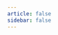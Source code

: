 ```yaml
---
article: false
sidebar: false
---
```

<br>
<div v-for="(letter,index) in letters">
    <Paper
        :title="letter.title"
        :time="letter.time"
        :main="letter.main"
        :imgUrls="letter.imgUrls"
        :author="letter.author"
    />
</div>


<script setup>
const letters=[
{
    title: "郴州到南京 | 一路上我走了18年",
    time: "2025-3-8",
    author: "Yama",
    main: [
        "我还记得从郴州去南京那天的场景，一路上，烟花、鞭炮，把我这个\"高材生\"送出了门。",
        "我没想过自己回舍不得离开嘉禾这个鸟不拉屎的地方，但是离开的时候，又真的舍不得了，走之前有好几个遗憾，一是内心对嘉禾一中有愧，而是没能约上雷老师骑着女士摩托逛逛普满。"
    ],
    imgUrls: ['https://yamapicgo.oss-cn-nanjing.aliyuncs.com/picgoImage/a79091a875a18ee70ee7919792fbd64.jpg',
                    'https://yamapicgo.oss-cn-nanjing.aliyuncs.com/picgoImage/7a8758104f1743f8552e6280f852937.jpg',
                'https://yamapicgo.oss-cn-nanjing.aliyuncs.com/picgoImage/797a2429a7ade8af99f332c25d172a5.jpg',

    ]
},{
    title: "一封来自雷业成的信",
    time: "2024-8-25",
    author: "雷业成",
    main: [
        "亲爱的王嘉琪：",
        "展信佳！",
        "今天是我开学第一天，报道的事儿忙完以后人有够闲的。突然想起要写入党申请书，所以先写封信练练手！哈哈。",
        "本来买了几种信纸和信封，但我还是觉得就用南大的信纸写更有一种独特的蕴味。",
        "这几天我也经历了很多，心境也变化了很多，觉得自己在向某方面妥协吧。以前我是第一个不喜欢和亲戚有太多的交集的，也极度地厌恶农村的各种礼俗（虽然我仍对许多礼俗反感），但现在我慢慢地接受了这一点。互联网上有个段子“质疑xx，理解xx，成为xx”，用在我身上又何尝不可。",
        "原因我也说不清，道不明，也许是慢慢长大也了，也许是从中尝到了甜头吧。",
        "父亲患病的时候候，我总觉得众叛亲离，自然厌恶亲戚，连同各种农村礼仪；我读书稍有成就之后，亲戚又都主动“贴上来”，对我各种好那我自然又理解了与亲戚“和解”了。",
        "家庭的故事很长，一年也说不清，道不明，未来不知道要多少年我才能具备完整讲述故事的能力。不过在隐约之中我感觉我的讲故事的能力是在进步的，毕竟和许多值得交心的朋友都分享过部分故事，我自己也尝试着把自己给记下来，以后慢慢品尝。",
        "讲一个开学宴的故事。",
        "先说一个女孩，叫王玲，不知道你是否认识，无论认识与否，我都不希望你（包括任何人）将我讲的有关她的事儿又讲给别人听。",
        "王玲是我很喜欢的一个女孩，至少高中三年里我有3/9的时间crush on her，我怎么认识她的，怎么喜欢她的另说，反正你可以把她",
        "地址：南京市仙林大道163号 邮政编码：210023",
        "当作一个高情商兼高颜值的一个朋友吧，她可能喜欢过我一点点所以一直吊着我，当我明白后有些生气，最后两人成了比较好的朋友。",
        "和她的故事不多，多的只是青春期我的臆想罢了，哈哈哈。你想了解这个的话可以找我发你看看一些小作文。（严禁外传）",
        "回到开学宴那天，8月22日。",
        "N多天前她主动提出要来我的开学宴，过了很久以后发现胡香香在同一天办酒（这是她的铁闺蜜mì），逐无法赴宴，然后答应在8月23日和我去嘉禾玩。",
        "最后是我，王玲、胡香香三个人一起玩了大概4个小时，我回家，她们继续玩。",
        "我对她的情感到她答应我她不只用一个表情包回复我之后趋于平和，内心不再有任何波澜。",
        "开学宴那天彭雄彬、胡奇龙、谢本义、ff，忠哥来赴宴。等胡奇龙一行人等了近半个小时才开宴。上席后，谢本义找了一个机会把我拉出去，说了很多话又是报国又是强军的。本义的双手很有力量，拉着我的胳膊，紧紧地拥右手把我推行（不另描述，自己看纸的后面）左手把红包往我肚子里塞。",
        "“这是老师的一点心意……不要给其它老师看到了”",
        "回到家，上面写着八个字“前程似锦，业成报国。”",
        "开学宴过后，应该是8月23日，我骑着motor在马路上乱转，虽然不知道要去哪里，但是很满足。",
        "写到这里，我感觉这信不停是写给别人的信，道像是写给自己的。",
        "此致",
        "敬礼",
    ],
    imgUrls: []
},
{
    "title": "雷业成的信",
    "time": "2025-3-8",
    "author": "雷业成",
    "main": [
        "亲爱的王嘉琪：",
        "展信佳！",
        "收到来信很高兴，趁现在有空，把信写了，怕到时候不知道写些什么。",
        "听到本义这样和你说我真的有些难过，你因病休学本无可厚非，本义也是个骨子里比较善良只是说话真的难听的人。本来就是因为别人的不理解才选择了暂停，结果按下开始键的时候又听到了不理解的声音。",
        "我不喜欢误会，总想找机会解释自己产生的误会，或者帮别人讲清楚误会，但往往很多时候选择了放弃，是有活在喉咙说不出的感觉。这其实只是我予的性格中的一个小点吧，以后有机会在信里也好，微信上也罢可以多谈谈我的故事，我自认为我过的还是比较惨的哈哈。",
        "说回信的内容，你提到本义不理你，其实我就想在微信上和本义聊聊，考刘师节也要到了，反正。上次答应你说这样的话我会和奇龙聊聊，但我并没有这么做，因为你也对此不抱太大希望而且你在微信上说，可对于新宿室还算满意（不知道是否可以这样理解）。",
        "至于和王玲的关系吧，现在而言我们算是朋友，关系还很行的朋友。高二那会特别喜欢她，后来高三就断了七情六欲，再之后就是高考之后我们再度联系，暑假的故事应该从她想来我的开学宴开始，具体聊天内容你可以叫我发你看看，其实刚开始我是有些抗拒的，因为也老久没有聊联系了，但是反正我是报抵挡不住“白月光”的井攻势。我以为她是有这样的意思的，所以我才敢想进一步，暖昧几天以后就拒绝了我并表示-表示什么我忘了。反正她的情商是很高的，聊天基本都吊打我。到了现在我对她也没有什么特别强烈的感情了，以后就是老同学罢了。",
        "她说的也很有道理，说的什么我忘了，大概意思是说反正我在顿悟以后",
        "明白的道理是：要努力提升自己，确实如此。她说的话没有这层意思，又是我自己总结的。",
        "你和王玲都分析到了即使这当下成为男女朋友将来也不可能长久，毕竟的确大家都只是对方生命中的路人，彼此借过而已。",
        "我没有机文化，之前在很思王玲的时候喜欢念叨几句活诗，秦寿你句诗我特别喜欢：",
        "世界上最遥远的距离，不是星星的轨迹，而是纵然轨迹交汇，却在瞬间无处寻觅。",
        "其实整首诗我都很喜欢，写得很美。我还自己写过词，但是我忘了，只记得现在在我的日记本里面，那本日记里面还有大量考试反思和内心挣扎（人际方面）。",
        "信中你提到你对南京的糕点感兴趣，很羡慕你对食物如此的执着！！！",
        "学校里面的物价高也还能理解，不让寄外快递说实在话就不太人情了。但无论如何都挡不住你对美食的热情，哈哈哈。",
        "南京我还没怎逛过，主要是没有伴儿，不知道和谁一起去逛。另一个是不太舍得时间，精力和金钱，我还是很现实的。当然其实逛逛也花不了几个钱，但可能是因为不够快乐？可能吧。不过学校周边我还是很乐意走走的，在感受着城市的呼吸。Citywalk？不清楚。",
        "我会了解一下本地的特色食品，给你邮过去，但是我不知道你们的饮食习惯，你们位要等等。"
    ],
    "imgUrls": []
},
{
    "title": "雷业成的信",
    "time": "2025-3-8",
    "author": "雷业成",
    "main": [
        "亲爱的王嘉琪：",
        "见字如晤。",
        "信已收到一周有余，但到今天才敢有空，带着“情趣”把这封回信写好。",
        "是回信中你说到自己最近的状态，说实话挺让人心疼的。我从来没有真的遭受过，引起强烈生理、心理反应创伤性的，有时也许是触发的某些“特定”的伤疤，用更简单的后向言，“轻舟已过万重山”。所以我不能很真切地感受到这种无助的心情。但同情和支持是必须的——无论是“给与去”面带微笑的自己打气，还是伸手向仍在泥泞中挣扎的朋友示意，都是必须做的。（几度提笔踌躇，发现自己确实还是能力有限，哈哈）",
        "同样的心倩，有的人能分享，但我不能强求所有人来帮我分担和回应，以带有同情心的视角，怜悯地观察这个世界。（To observe, not to judge）谢老师无法理解一位平时努力而优秀的同学会坚持在高三“放弃”。你的班主任不相信真的有人会患心理疾病，并视为“怪胎”。这就是各自的成长环境不同罢了。我有种稚嫩的哲学观念，觉得所有的成长和教化一路看齐，而我们或我们相似的经历教我们去理解和同情那些圈子外，生活在阴影但仍有创伤的人。",
        "人是需要一些宣泄口的，为了不让负面情绪充斥自己，找一个“树洞”倾诉，真的很快乐。愿意回看过去的我的经历，我愈是发觉自己在做应试教育的“受益者”。其中当然有两方面的自我剖析，主要想法多的是“好学生”的教育。学校教育做一个重新规划的人，但没有从教条如何打破一些规则认知达到更好的效果。这么久以来，我发现自己在考试中，成绩的焦虑，往往是和别人的期待有关，仿佛这是我毕生的使命。",
        "特别是在高三后期，几乎全校领导都在“盯”着我，仿佛我师都对我“寄予厚望”的时候，我打心眼里产生的不适感让我觉得自己不想成为自己了。那段时间，我害怕见到老师，整天闷声发笑，基本中一把手前路都见我笑嘻嘻。",
        "所以我觉得双在苛刻如何看我，正好像你做英语presentation的时候同学没认真听的，老师也不给你好的英语评价。",
        "我一直都很佩服周老师，他是怎么做到那么缺心眼的，想笑又笑不出来，哈哈。因为有机会我和你聊聊你和周老师的故事。",
        "在信中，你说到你的情况和你所经历的，我感到这里的回信又写信却又找不到了。就当我做梦梦到的吧，使得你的压力没那么大，我也没有停。",
        "现在回想，我站在世界最高点的时候，应该是如何向中间期，又年"
    ],
    "imgUrls": []
},{
    "title": "雷业成的信",
    "time": "2025-3-8",
    "author": "雷业成",
    "main": [
        "亲爱的王嘉琪：",
        "见字如晤！",
        "上次来信没能细细看完，现在我已结束了期末周，终于可以有时间写回信了。周国平先生说过：\"人生有三次成长，一是发现自己不再是世界中心的时候，二是发现再怎么努力也无能为力，三是接受自己的平凡并享受平凡。\"",
        "我才发现，自己可能正处于第一次成长当中。",
        "我是一个生活没有什么仪式感的人，但如果别人想要这份仪式感所保带来的快乐的话，我也会尽力地支持。现在会，但过去不一定会，也许也算是某种意义上的“成长”吧。不知道我在你心中，包括别人心中是一个什么样的人，反正我觉得别眼里的我可用“卷”和“不修边幅”来概括。当我对世界和个人的了解逐渐地加深后，我发觉这两件事间是有同性的，而这一点深深地塑造了我的人生，一言以蔽之效率功利主义。",
        "这里我想说的功利主义和“只追逐名利”式的功利不能划等号，我所说的是“做有价值的事”。过去多年里，我被反复地灌输一个观念，那就是商务的重要性更具体而言是名校的重要，再具体点那就是某些领导眼中“清北”的重要性；但来了有大后我才发现，名校之间的差距远比人和人之间的差距来得小，坚持持之以恒的学习比请那瞬间的运气来得重要。",
        "不知道我有没有和你分享过我高考完之后的想法，当时出分后我也没有什么特别的悔恨或者难过得要跳楼或者怎么羞。那天平静得有些不正常。即使刘华胡奇龙打了几个电话，我却仍没有想象中的那种激动或失落。在那个夏日在那个午后，我还能平静地发一条QQ空间说我死定了，这在一年前的我——那个被奇龙拉去当班长能焦虑一晚上，被刘华谈话去衡水彻夜难眠的我——是想都不敢看想的。",
        "我发现今年确实变化很多，所以我打算写个年终总结来记念一下我的2024，到时晚写好了就找你做读者。",
        "二",
        "我发现可能每个人都有自己的“白月光”吧，还都恰恰是在自己在低谷的时候有人无意地拾了了善意。黄伟（我们都有直接这么称呼他）曾在你最无助的时候帮助了你，王玲则在我当时心理想对扭曲的时候如春风般，文采有限，就此打住。不过我和她最后成了好朋友，节日还有偶尔的祝福，平日些许往来，但最后也仅限于此了，当时很难过，现在也没有任何感觉了。记得泰戈尔有诗，请允许我克弄一下文采：",
        "The farthest distance in the world 世界上最遥远的距离",
        "Is not the branches cannot depend on each other 不是树枝无法相依",
        "But two stars cannot meet even when they watch each other 而是相互睦望的星星没有交汇的轨迹",
        "这首诗，在高中痛苦的时候很喜欢诵读，另外就是项羽的《垓下歌》，另一句是《西西弗神话》里那个被惩罚无止禁地把石头从山脚推向山顶的悲剧英雄的题词“吾魂今无求平永生，竭尽今人事之所能”。",
        "我也曾以为自己是个悲剧或英雄，后来才发现自己不是英雄。我喜欢把我能做的事情，不惜代价做到最好，哪怕是证明自己的毅力比别人更强大，但后来才发现有很多事情做得很“悲剧”，却不那么“英雄”。",
        "最近两年AI大火，我也早早用上了Chat GPT，也学习了一些有关人工智能方面的知识。在人工智能训练阶段，有个词叫“过拟合”。当你的模型想要十分精确地逼近",
        "某勤价有的数据的话，实际误差反而更大；",
        "欠拟合，精度不够",
        "合适的时候",
        "过拟合，过分地精确到“已知点”上",
        "我天真地以为刷题就能上名校，但我的成绩却在高考前夕崩盘。",
        "有弦下雪，但今年没有下雪，河北也不一定下雪，去年是我运气爆棚，遇见了近几年最大的雪。但我没玩雪，只是踩两脚，然后感受一下雪花是怎么一回事，最感谢那场雪的地方是连续一两周不用跑操。",
        "说到爱好我真有些惭愧：活了十八年也不知道自己喜欢什么，这也是我总感到迷茫和压抑的原因——一条手机一条消息也没有，大家都有丰富多彩的生活。",
        "父母总觉得我太胖了，尤其是我的父亲。我不知道为什么一直强迫我干他认为正确的事，以让我少吃饭，让我练字，让我爬楼梯……但家里第一辆车——唯一坚持并坚持下来的是骑车。",
        "第一辆车应该是不带辅助轮的，爸爸、姐姐在后面扶着我骑，但我不敢骑，怕走几步就摔倒；后来爸爸给车加上了两个辅助轮，这下不会倒了，我骑起来很开心，再后来变成一个轮子，再后来就没有了小轮子，再往后可能就是转自然抱稳了吧。",
        "对了，中间还有一小段记忆：父母曾给我买过四个轮子的赛车，人可以整个坐进去，但是没多久就坏了。",
        "变速自行车",
        "再往后家里有了一辆“赛车”十分风光，据我妈说当时花了五六百，虽然现在看起来溢价太高（被坑了），但是这辆车的确承载了我无数的美好回忆。",
        "现在的我在叙事方面还有待加强，细节刻画也不足，但姑且让我回忆一些小小的碎片。",
        "车到家里那天，确切的说是父母开车货车回来的那天，我看到车有多么地高兴，父母让我快去烟草站骑一下，蹬了几圈被叫了回来，要把车子轮流给姐姐骑，我看见姐姐的眼睛是红的，字里每一个新添什么东西，总是被我占有。",
        "那时晚我和邻居家几个小孩整天兜泡在一起，她子恩借居在他姑姑家，他表歌有辆车辆比我更帅的车，但不给他骑，我们俩总是换着骑这样我的车，你骑的喉我边走边跑，等你骑完我又接着骑，从李家骑到石角塘，从圩上骑到雷家，乐此不疲。",
        "车爆了几次胎之后，零件这里少一块，那里缺一个，转速轮再也调不动的了之后车就基本上天天吃灰了。后来车给了我表弟，我表弟两兄弟也会争着骑，然后车也会吃灰。",
        "四",
        "到最后我也不知道该说什么来结束这封长信，我觉得我写的东西总有一种属于自己的忧郁感，像是淡淡的脑吃。",
        "祝安好！",
        "雷业成",
        "南京大学图书馆",
        "2025年1月7日。",
        "后记：寒假期间我计划学习前端开发的基础知识，搭建一个自己的网站，如果时间允许的话，我还想在本地部署deepseek ai模型，这是国内顶尖的ai。",
        "后记记：我发现自己闲下来就很喜欢香新闻，每次看久了就又很闹心：政治、经济、人权、就业、自由、两性等等，我想把精力少放在这些东西上，但仍不住。校外吃过了，还是校内偏宜、便宜，在校内一餐要是花了12+已经可以吃很久没在不错了，校外一餐很多都是20+。"
    ],
    "imgUrls": []
},{
    "title": "雷业成的信",
    "time": "2025-3-8",
    "author": "雷业成",
    "main": [
        "亲爱的王嘉琪：",
        "见字如晤。",
        "信已收到一周有余，但到今天才敢有空，带着“情趣”把这封回信写好。",
        "是回信中你说到自己最近的状态，说实话挺让人心疼的。我从来没有真的遭受过，引起强烈生理、心理反应创伤性的，有时也许是触发的某些“特定”的伤疤，用更简单的后向言，“轻舟已过万重山”。所以我不能很真切地感受到这种无助的心情。但同情和支持是必须的——无论是“给与去”面带微笑的自己打气，还是伸手向仍在泥泞中挣扎的朋友示意，都是必须做的。（几度提笔踌躇，发现自己确实还是能力有限，哈哈）",
        "同样的心倩，有的人能分享，但我不能强求所有人来帮我分担和回应，以带有同情心的视角，怜悯地观察这个世界。（To observe, not to judge）谢老师无法理解一位平时努力而优秀的同学会坚持在高三“放弃”。你的班主任不相信真的有人会患心理疾病，并视为“怪胎”。这就是各自的成长环境不同罢了。我有种稚嫩的哲学观念，觉得所有的成长和教化一路看齐，而我们或我们相似的经历教我们去理解和同情那些圈子外，生活在阴影但仍有创伤的人。",
        "人是需要一些宣泄口的，为了不让负面情绪充斥自己，找一个“树洞”倾诉，真的很快乐。愿意回看过去的我的经历，我愈是发觉自己在做应试教育的“受益者”。其中当然有两方面的自我剖析，主要想法多的是“好学生”的教育。学校教育做一个重新规划的人，但没有从教条如何打破一些规则认知达到更好的效果。这么久以来，我发现自己在考试中，成绩的焦虑，往往是和别人的期待有关，仿佛这是我毕生的使命。",
        "特别是在高三后期，几乎全校领导都在“盯”着我，仿佛我师都对我“寄予厚望”的时候，我打心眼里产生的不适感让我觉得自己不想成为自己了。那段时间，我害怕见到老师，整天闷声发笑，基本中一把手前路都见我笑嘻嘻。",
        "所以我觉得双在苛刻如何看我，正好像你做英语presentation的时候同学没认真听的，老师也不给你好的英语评价。",
        "我一直都很佩服周老师，他是怎么做到那么缺心眼的，想笑又笑不出来，哈哈。因为有机会我和你聊聊你和周老师的故事。",
        "在信中，你说到你的情况和你所经历的，我感到这里的回信又写信却又找不到了。就当我做梦梦到的吧，使得你的压力没那么大，我也没有停。",
        "现在回想，我站在世界最高点的时候，应该是如何向中间期，又年",
        "特别是高三后期，几乎全校领导都在“盯”着我，仿佛我师都对我“寄予厚望”的时候，我打心眼里产生的不适感让我觉得自己不想成为自己了。那段时间，我害怕见到老师，整天闷声发笑，基本中一把手前路都见我笑嘻嘻。",
        "所以我觉得双在苛刻如何看我，正好像你做英语presentation的时候同学没认真听的，老师也不给你好的英语评价。",
        "我一直都很佩服周老师，他是怎么做到那么缺心眼的，想笑又笑不出来，哈哈。因为有机会我和你聊聊你和周老师的故事。",
        "在信中，你说到你的情况和你所经历的，我感到这里的回信又写信却又找不到了。就当我做梦梦到的吧，使得你的压力没那么大，我也没有停。",
        "现在回想，我站在世界最高点的时候，应该是如何向中间期，又年"
    ],
    "imgUrls": []
}

]
</script>